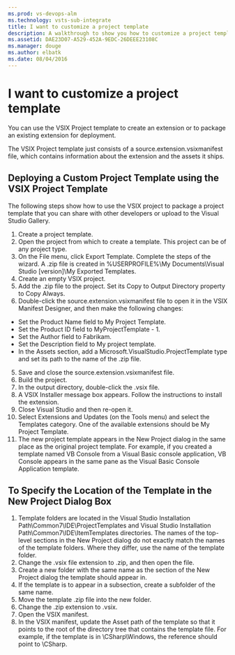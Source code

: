 ```yaml
---
ms.prod: vs-devops-alm
ms.technology: vsts-sub-integrate
title: I want to customize a project template
description: A walkthrough to show you how to customize a project template.
ms.assetid: DAE23D07-A529-452A-9EDC-26DEEE23108C
ms.manager: douge
ms.author: elbatk
ms.date: 08/04/2016
---
```


# I want to customize a project template

You  can use the VSIX Project template to create an extension or to package an existing extension for deployment.

The VSIX Project template just consists of a source.extension.vsixmanifest file, which contains information about the extension and the assets it ships.

## Deploying a Custom Project Template using the VSIX Project Template

The following steps show how to use the VSIX project to package a project template that you can share with other developers or upload to the Visual Studio Gallery.
1.	Create a project template. 
  1.	Open the project from which to create a template. This project can be of any project type.
  2.	On the File menu, click Export Template. Complete the steps of the wizard. A .zip file is created in %USERPROFILE%\My Documents\Visual Studio [version]\My Exported Templates\.
2.	Create an empty VSIX project.
3.	Add the .zip file to the project. Set its Copy to Output Directory property to Copy Always.
4.	Double-click the source.extension.vsixmanifest file to open it in the VSIX Manifest Designer, and then make the following changes: 
  *	Set the Product Name field to My Project Template. 
  *	Set the Product ID field to MyProjectTemplate - 1.
  *	Set the Author field to Fabrikam.
  *	Set the Description field to My project template.
  *	In the Assets section, add a Microsoft.VisualStudio.ProjectTemplate type and set its path to the name of the .zip file.
5.	Save and close the source.extension.vsixmanifest file.
6.	Build the project.
7.	In the output directory, double-click the .vsix file.
8.	A VSIX Installer message box appears. Follow the instructions to install the extension.
9.	Close Visual Studio and then re-open it. 
10.	Select Extensions and Updates (on the Tools menu) and select the Templates category. One of the available extensions should be My Project Template.
11.	The new project template appears in the New Project dialog in the same place as the original project template. For example, if you created a template named VB Console from a Visual Basic console application, VB Console appears in the same pane as the Visual Basic Console Application template. 

## To Specify the Location of the Template in the New Project Dialog Box

1.	Template folders are located in the Visual Studio Installation Path\Common7\IDE\ProjectTemplates and Visual Studio Installation Path\Common7\IDE\ItemTemplates directories. The names of the top-level sections in the New Project dialog do not exactly match the names of the template folders. Where they differ, use the name of the template folder. 
2.  Change the .vsix file extension to .zip, and then open the file.
3.	Create a new folder with the same name as the section of the New Project dialog the template should appear in. 
4.	If the template is to appear in a subsection, create a subfolder of the same name.
5.	Move the template .zip file into the new folder.
6.	Change the .zip extension to .vsix.
7.	Open the VSIX manifest.
8.	In the VSIX manifest, update the Asset path of the template so that it points to the root of the directory tree that contains the template file. For example, if the template is in \CSharp\Windows, the reference should point to \CSharp.
